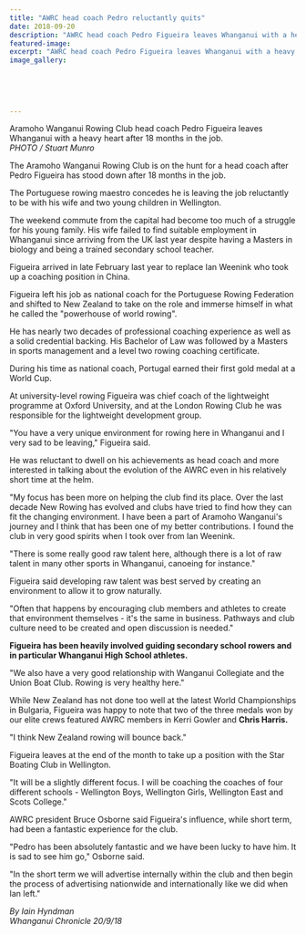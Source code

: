 ```yaml
---
title: "AWRC head coach Pedro reluctantly quits"
date: 2018-09-20
description: "AWRC head coach Pedro Figueira leaves Whanganui with a heavy heart after 18 months in the job..."
featured-image: 
excerpt: "AWRC head coach Pedro Figueira leaves Whanganui with a heavy heart after 18 months in the job."
image_gallery:
    
    
    
    
    
---
```


<p><span>Aramoho Wanganui Rowing Club head coach Pedro Figueira leaves Whanganui with a heavy heart after 18 months in the job. <br /><em>PHOTO / Stuart Munro</em></span></p>
<p class="element element-paragraph">The Aramoho Wanganui Rowing Club is on the hunt for a head coach after Pedro Figueira has stood down after 18 months in the job.</p>
<p class="element element-paragraph">The Portuguese rowing maestro concedes he is leaving the job reluctantly to be with his wife and two young children in Wellington.</p>
<p class="element element-paragraph">The weekend commute from the capital had become too much of a struggle for his young family. His wife failed to find suitable employment in Whanganui since arriving from the UK last year despite having a Masters in biology and being a trained secondary school teacher.</p>
<p class="element element-paragraph">Figueira arrived in late February last year to replace Ian Weenink who took up a coaching position in China.</p>
<p class="element element-paragraph">Figueira left his job as national coach for the Portuguese Rowing Federation and shifted to New Zealand to take on the role and immerse himself in what he called the "powerhouse of world rowing".</p>
<p class="element element-paragraph">He has nearly two decades of professional coaching experience as well as a solid credential backing. His Bachelor of Law was followed by a Masters in sports management and a level two rowing coaching certificate.</p>
<p class="element element-paragraph">During his time as national coach, Portugal earned their first gold medal at a World Cup.</p>
<p class="element element-paragraph">At university-level rowing Figueira was chief coach of the lightweight programme at Oxford University, and at the London Rowing Club he was responsible for the lightweight development group.</p>
<p class="element element-paragraph">"You have a very unique environment for rowing here in Whanganui and I very sad to be leaving," Figueira said.</p>
<p class="element element-paragraph">He was reluctant to dwell on his achievements as head coach and more interested in talking about the evolution of the AWRC even in his relatively short time at the helm.</p>
<p class="element element-paragraph">"My focus has been more on helping the club find its place. Over the last decade New Rowing has evolved and clubs have tried to find how they can fit the changing environment. I have been a part of Aramoho Wanganui's journey and I think that has been one of my better contributions. I found the club in very good spirits when I took over from Ian Weenink.</p>
<p class="element element-paragraph">"There is some really good raw talent here, although there is a lot of raw talent in many other sports in Whanganui, canoeing for instance."</p>
<p class="element element-paragraph">Figueira said developing raw talent was best served by creating an environment to allow it to grow naturally.</p>
<p class="element element-paragraph">"Often that happens by encouraging club members and athletes to create that environment themselves - it's the same in business. Pathways and club culture need to be created and open discussion is needed."</p>
<p class="element element-paragraph"><strong>Figueira has been heavily involved guiding secondary school rowers and in particular Whanganui High School athletes.</strong></p>
<p class="element element-paragraph">"We also have a very good relationship with Wanganui Collegiate and the Union Boat Club. Rowing is very healthy here."</p>
<p class="element element-paragraph">While New Zealand has not done too well at the latest World Championships in Bulgaria, Figueira was happy to note that two of the three medals won by our elite crews featured AWRC members in Kerri Gowler and <strong>Chris Harris.</strong></p>
<p class="element element-paragraph">"I think New Zealand rowing will bounce back."</p>
<p class="element element-paragraph">Figueira leaves at the end of the month to take up a position with the Star Boating Club in Wellington.</p>
<p class="element element-paragraph">"It will be a slightly different focus. I will be coaching the coaches of four different schools - Wellington Boys, Wellington Girls, Wellington East and Scots College."</p>
<p class="element element-paragraph">AWRC president Bruce Osborne said Figueira's influence, while short term, had been a fantastic experience for the club.</p>
<p class="element element-paragraph">"Pedro has been absolutely fantastic and we have been lucky to have him. It is sad to see him go," Osborne said.</p>
<p class="element element-paragraph">"In the short term we will advertise internally within the club and then begin the process of advertising nationwide and internationally like we did when Ian left."</p>
<p><em>By Iain Hyndman<br />Whanganui Chronicle 20/9/18</em></p>


